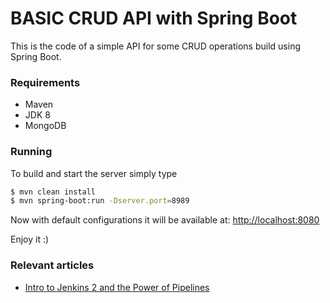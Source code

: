 BASIC CRUD API with Spring Boot
================================

This is the code of a simple API for some CRUD operations build using Spring Boot.

### Requirements

- Maven
- JDK 8
- MongoDB

### Running
To build and start the server simply type

```bash
$ mvn clean install
$ mvn spring-boot:run -Dserver.port=8989
```

Now with default configurations it will be available at: [http://localhost:8080](http://localhost:8080)

Enjoy it :)

### Relevant articles

- [Intro to Jenkins 2 and the Power of Pipelines](https://www.baeldung.com/jenkins-pipelines)
